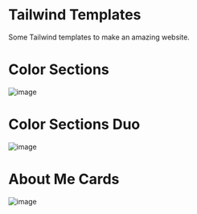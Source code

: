 # Tailwind Templates
Some Tailwind templates to make an amazing website.
# Color Sections
![image](https://user-images.githubusercontent.com/92550746/161455739-13ab9819-6585-4fec-86e4-c114c944cdc9.png)
# Color Sections Duo
![image](https://user-images.githubusercontent.com/92550746/161455750-6909c96d-f721-4b7f-b8b3-002ba7a1d49a.png)
# About Me Cards
![image](https://user-images.githubusercontent.com/92550746/161455757-30e536f3-0b00-4e2c-9510-7fc3f5ab9a9e.png)
